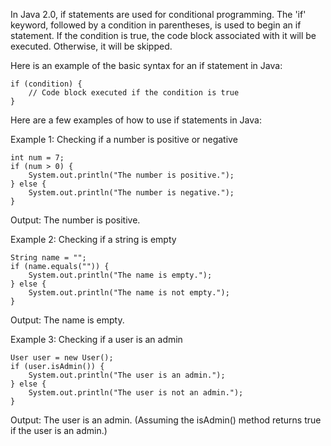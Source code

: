 In Java 2.0, if statements are used for conditional programming. The 'if' keyword, followed by a condition in parentheses, is used to begin an if statement. If the condition is true, the code block associated with it will be executed. Otherwise, it will be skipped.

Here is an example of the basic syntax for an if statement in Java:

```
if (condition) {
    // Code block executed if the condition is true
}
```

Here are a few examples of how to use if statements in Java:

Example 1: Checking if a number is positive or negative

```
int num = 7;
if (num > 0) {
    System.out.println("The number is positive.");
} else {
    System.out.println("The number is negative.");
}
```

Output: The number is positive.

Example 2: Checking if a string is empty

```
String name = "";
if (name.equals("")) {
    System.out.println("The name is empty.");
} else {
    System.out.println("The name is not empty.");
}
```

Output: The name is empty.

Example 3: Checking if a user is an admin

```
User user = new User();
if (user.isAdmin()) {
    System.out.println("The user is an admin.");
} else {
    System.out.println("The user is not an admin.");
}
```

Output: The user is an admin. (Assuming the isAdmin() method returns true if the user is an admin.)